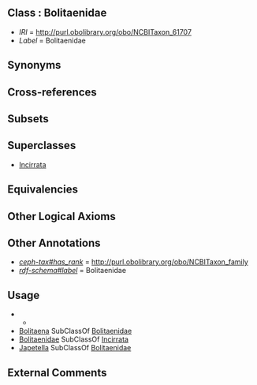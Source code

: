 
## Class : Bolitaenidae

 * *IRI* = http://purl.obolibrary.org/obo/NCBITaxon_61707
 * *Label* = Bolitaenidae

## Synonyms


## Cross-references


## Subsets


## Superclasses

 * [Incirrata](../../NCBITaxon/46/NCBITaxon_6646.md)

## Equivalencies


## Other Logical Axioms


## Other Annotations

 * *[ceph-tax#has_rank](../../ceph-tax#has/nk/ceph-tax#has_rank.md)* = http://purl.obolibrary.org/obo/NCBITaxon_family
 * *[rdf-schema#label](../../el/rdf-schema#label.md)* = Bolitaenidae

## Usage

 * -
 * [Bolitaena](../../NCBITaxon/08/NCBITaxon_61708.md) SubClassOf [Bolitaenidae](../../NCBITaxon/07/NCBITaxon_61707.md)
 * [Bolitaenidae](../../NCBITaxon/07/NCBITaxon_61707.md) SubClassOf [Incirrata](../../NCBITaxon/46/NCBITaxon_6646.md)
 * [Japetella](../../NCBITaxon/17/NCBITaxon_61717.md) SubClassOf [Bolitaenidae](../../NCBITaxon/07/NCBITaxon_61707.md)

## External Comments


